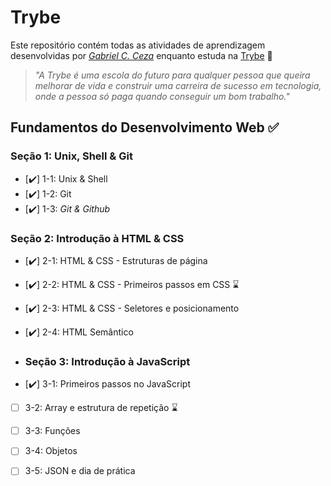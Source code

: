 # Trybe

Este repositório contém todas as atividades de aprendizagem desenvolvidas por _[Gabriel C. Ceza](https://www.linkedin.com/in/gabriel-ceza/)_ enquanto estuda na [Trybe](https://www.betrybe.com/) 🚀

> _"A Trybe é uma escola do futuro para qualquer pessoa que queira melhorar de vida e construir uma carreira de sucesso em tecnologia, onde a pessoa só paga quando conseguir um bom trabalho."_

## Fundamentos do Desenvolvimento Web ✅

### Seção 1: Unix, Shell & Git

- [:heavy_check_mark:] 1-1: Unix & Shell 
- [:heavy_check_mark:] 1-2: Git 
- [:heavy_check_mark:] 1-3: _Git & Github_  

### Seção 2: Introdução à HTML & CSS

- [:heavy_check_mark:] 2-1: HTML & CSS - Estruturas de página 
- [:heavy_check_mark:] 2-2: HTML & CSS - Primeiros passos em CSS :hourglass:
- [:heavy_check_mark:] 2-3: HTML & CSS - Seletores e posicionamento 
- [:heavy_check_mark:] 2-4: HTML Semântico

- ### Seção 3: Introdução à JavaScript

- [:heavy_check_mark:] 3-1: Primeiros passos no JavaScript
- [ ] 3-2: Array e estrutura de repetição :hourglass:
- [ ] 3-3: Funções
- [ ] 3-4: Objetos
- [ ] 3-5: JSON e dia de prática

     
